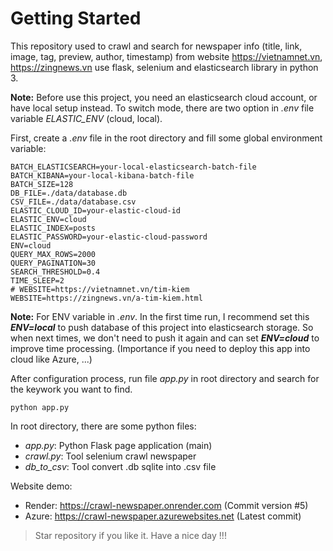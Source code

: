# Getting Started

This repository used to crawl and search for newspaper info (title, link, image, tag, preview, author, timestamp) from website https://vietnamnet.vn, https://zingnews.vn use flask, selenium and elasticsearch library in python 3.

**Note:** Before use this project, you need an elasticsearch cloud account, or have local setup instead. To switch mode, there are two option in *.env* file variable *ELASTIC_ENV* (cloud, local).

First, create a *.env* file in the root directory and fill some global environment variable:

```
BATCH_ELASTICSEARCH=your-local-elasticsearch-batch-file
BATCH_KIBANA=your-local-kibana-batch-file
BATCH_SIZE=128
DB_FILE=./data/database.db
CSV_FILE=./data/database.csv
ELASTIC_CLOUD_ID=your-elastic-cloud-id
ELASTIC_ENV=cloud
ELASTIC_INDEX=posts
ELASTIC_PASSWORD=your-elastic-cloud-password
ENV=cloud
QUERY_MAX_ROWS=2000
QUERY_PAGINATION=30
SEARCH_THRESHOLD=0.4
TIME_SLEEP=2
# WEBSITE=https://vietnamnet.vn/tim-kiem
WEBSITE=https://zingnews.vn/a-tim-kiem.html
```

**Note:** For ENV variable in *.env*. In the first time run, I recommend set this ***ENV=local*** to push database of this project into elasticsearch storage. So when next times, we don't need to push it again and can set ***ENV=cloud*** to improve time processing. (Importance if you need to deploy this app into cloud like Azure, ...)

After configuration process, run file *app.py* in root directory and search for the keywork you want to find.

```
python app.py
```

In root directory, there are some python files:

- *app.py*: Python Flask page application (main)
- *crawl.py*: Tool selenium crawl newspaper
- *db_to_csv*: Tool convert .db sqlite into .csv file

Website demo:
- Render: https://crawl-newspaper.onrender.com (Commit version #5)
- Azure: https://crawl-newspaper.azurewebsites.net (Latest commit)

> Star repository if you like it. Have a nice day !!!